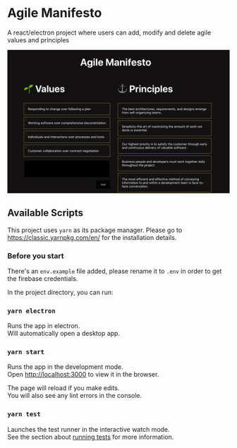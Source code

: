 # Agile Manifesto

A react/electron project where users can add, modify and delete agile values and principles

![title](thumbnail.png)

## Available Scripts

This project uses `yarn` as its package manager. Please go to https://classic.yarnpkg.com/en/ for the installation details.

### Before you start

There's an `env.example` file added, please rename it to `.env` in order to get the firebase credentials.

In the project directory, you can run:

### `yarn electron`

Runs the app in electron.\
Will automatically open a desktop app.

### `yarn start`

Runs the app in the development mode.\
Open [http://localhost:3000](http://localhost:3000) to view it in the browser.

The page will reload if you make edits.\
You will also see any lint errors in the console.

### `yarn test`

Launches the test runner in the interactive watch mode.\
See the section about [running tests](https://facebook.github.io/create-react-app/docs/running-tests) for more information.
